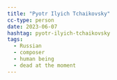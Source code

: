 ```yaml
---
title: "Pyotr Ilyich Tchaikovsky"
cc-type: person
date: 2023-06-07
hashtag: pyotr-ilyich-tchaikovsky
tags:
  - Russian
  - composer
  - human being
  - dead at the moment
---
```

